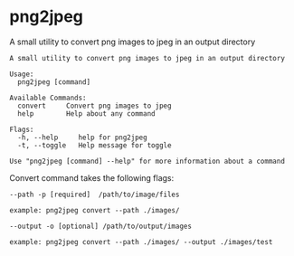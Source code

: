 # png2jpeg

A small utility to convert png images to jpeg in an output directory

```
A small utility to convert png images to jpeg in an output directory

Usage:
  png2jpeg [command]

Available Commands:
  convert     Convert png images to jpeg
  help        Help about any command

Flags:
  -h, --help     help for png2jpeg
  -t, --toggle   Help message for toggle

Use "png2jpeg [command] --help" for more information about a command
```

Convert command takes the following flags:

```
--path -p [required]  /path/to/image/files

example: png2jpeg convert --path ./images/

--output -o [optional] /path/to/output/images

example: png2jpeg convert --path ./images/ --output ./images/test

```
